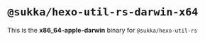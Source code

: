 # `@sukka/hexo-util-rs-darwin-x64`

This is the **x86_64-apple-darwin** binary for `@sukka/hexo-util-rs`
